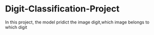 # Digit-Classification-Project
In this project, the model  pridict the image digit,which image belongs to which digit
